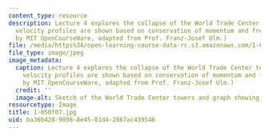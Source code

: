 ```yaml
---
content_type: resource
description: Lecture 4 explores the collapse of the World Trade Center towers. Here,
  velocity profiles are shown based on conservation of momentum and free fall. (Figure
  by MIT OpenCourseWare, adapted from Prof. Franz-Josef Ulm.)
file: /media/https%3A/open-learning-course-data-rc.s3.amazonaws.com/1-050-engineering-mechanics-i-fall-2007/ba36b42898988e4581d42067ac439546_1-050f07.jpg
file_type: image/jpeg
image_metadata:
  caption: Lecture 4 explores the collapse of the World Trade Center towers. Here,
    velocity profiles are shown based on conservation of momentum and free fall. (Figure
    by MIT OpenCourseWare, adapted from Prof. Franz-Josef Ulm.)
  credit: ''
  image-alt: Sketch of the World Trade Center towers and graph showing velocity profiles.
resourcetype: Image
title: 1-050f07.jpg
uid: ba36b428-9898-8e45-81d4-2067ac439546
---
```

